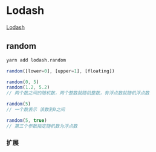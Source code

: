# Lodash

[Lodash](https://lodash.com/)



## random

```bash
yarn add lodash.random
```

```js
random([lower=0], [upper=1], [floating])

random(0, 5)
random(1.2, 5.2)
// 两个数之间的随机数，两个整数就随机整数，有浮点数就随机浮点数

random(5)
// 一个数表示 该数到0之间

random(5, true)
// 第三个参数指定随机数为浮点数
```



### 扩展